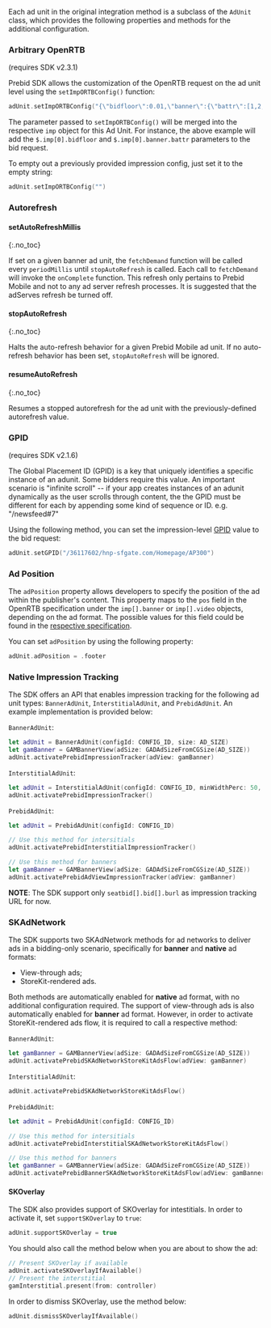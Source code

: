 Each ad unit in the original integration method is a subclass of the `AdUnit` class, which provides the following properties and methods for the additional configuration.

### Arbitrary OpenRTB

(requires SDK v2.3.1)

Prebid SDK allows the customization of the OpenRTB request on the ad unit level using the `setImpORTBConfig()` function: 

``` swift
adUnit.setImpORTBConfig("{\"bidfloor\":0.01,\"banner\":{\"battr\":[1,2,3,4]}}")
```
 
The parameter passed to `setImpORTBConfig()` will be merged into the respective `imp` object for this Ad Unit. For instance, the above example will add the `$.imp[0].bidfloor` and `$.imp[0].banner.battr` parameters to the bid request.  

To empty out a previously provided impression config, just set it to the empty string: 

``` swift
adUnit.setImpORTBConfig("")
```

### Autorefresh

#### setAutoRefreshMillis
{:.no_toc}

If set on a given banner ad unit, the `fetchDemand` function will be called every `periodMillis` until `stopAutoRefresh` is called. Each call to `fetchDemand` will invoke the `onComplete` function. This refresh only pertains to Prebid Mobile and not to any ad server refresh processes. It is suggested that the adServes refresh be turned off.

#### stopAutoRefresh
{:.no_toc}

Halts the auto-refresh behavior for a given Prebid Mobile ad unit. If no auto-refresh behavior has been set, `stopAutoRefresh` will be ignored.

#### resumeAutoRefresh
{:.no_toc}

Resumes a stopped autorefresh for the ad unit with the previously-defined autorefresh value.

### GPID

(requires SDK v2.1.6)

The Global Placement ID (GPID) is a key that uniquely identifies a specific instance of an adunit. Some bidders require this value. An important scenario is "infinite scroll" -- if your app creates instances
of an adunit dynamically as the user scrolls through content, the the GPID must be different for each by appending some kind of sequence or ID. e.g. "/newsfeed#7"

Using the following method, you can set the impression-level [GPID](https://docs.prebid.org/features/pbAdSlot.html#the-gpid) value to the bid request:

``` swift
adUnit.setGPID("/36117602/hnp-sfgate.com/Homepage/AP300")
```

### Ad Position

The `adPosition` property allows developers to specify the position of the ad within the publisher's content. This property maps to the `pos` field in the OpenRTB specification under the `imp[].banner` or `imp[].video` objects, depending on the ad format. The possible values for this field could be found in the [respective specification](https://github.com/InteractiveAdvertisingBureau/AdCOM/blob/main/AdCOM%20v1.0%20FINAL.md#list--placement-positions-).

You can set `adPosition` by using the following property: 

```swift
adUnit.adPosition = .footer
```

### Native Impression Tracking

The SDK offers an API that enables impression tracking for the following ad unit types: `BannerAdUnit`, `InterstitialAdUnit`, and `PrebidAdUnit`. An example implementation is provided below:

`BannerAdUnit`:

```swift
let adUnit = BannerAdUnit(configId: CONFIG_ID, size: AD_SIZE)
let gamBanner = GAMBannerView(adSize: GADAdSizeFromCGSize(AD_SIZE))
adUnit.activatePrebidImpressionTracker(adView: gamBanner)
```

`InterstitialAdUnit`:

```swift
let adUnit = InterstitialAdUnit(configId: CONFIG_ID, minWidthPerc: 50, minHeightPerc: 70)
adUnit.activatePrebidImpressionTracker()
```

`PrebidAdUnit`:

```swift
let adUnit = PrebidAdUnit(configId: CONFIG_ID)

// Use this method for intersitials
adUnit.activatePrebidInterstitialImpressionTracker()

// Use this method for banners
let gamBanner = GAMBannerView(adSize: GADAdSizeFromCGSize(AD_SIZE))
adUnit.activatePrebidAdViewImpressionTracker(adView: gamBanner)
```

**NOTE**: The SDK support only `seatbid[].bid[].burl` as impression tracking URL for now.

### SKAdNetwork 

The SDK supports two SKAdNetwork methods for ad networks to deliver ads in a bidding-only scenario, specifically for **banner** and **native** ad formats:

- View-through ads;
- StoreKit-rendered ads.

Both methods are automatically enabled for **native** ad format, with no additional configuration required. The support of view-through ads is also automatically enabled for **banner** ad format. However, in order to activate StoreKit-rendered ads flow, it is required to call a respective method: 

`BannerAdUnit`:

```swift
let gamBanner = GAMBannerView(adSize: GADAdSizeFromCGSize(AD_SIZE))
adUnit.activatePrebidSKAdNetworkStoreKitAdsFlow(adView: gamBanner)
```

`InterstitialAdUnit`:

```swift
adUnit.activatePrebidSKAdNetworkStoreKitAdsFlow()
```

`PrebidAdUnit`:

```swift
let adUnit = PrebidAdUnit(configId: CONFIG_ID)

// Use this method for intersitials
adUnit.activatePrebidInterstitialSKAdNetworkStoreKitAdsFlow()

// Use this method for banners
let gamBanner = GAMBannerView(adSize: GADAdSizeFromCGSize(AD_SIZE))
adUnit.activatePrebidBannerSKAdNetworkStoreKitAdsFlow(adView: gamBanner)
```

#### SKOverlay

The SDK also provides support of SKOverlay for intestitials. In order to activate it, set `supportSKOverlay` to `true`:

```swift
adUnit.supportSKOverlay = true
```

You should also call the method below when you are about to show the ad: 

```swift
// Present SKOverlay if available
adUnit.activateSKOverlayIfAvailable()
// Present the interstitial
gamInterstitial.present(from: controller)
```

In order to dismiss SKOverlay, use the method below:

```swift
adUnit.dismissSKOverlayIfAvailable()
```